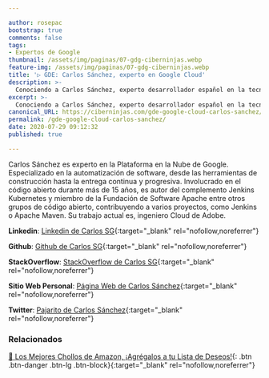 ```yaml
---

author: rosepac
bootstrap: true
comments: false
tags:
- Expertos de Google
thumbnail: /assets/img/paginas/07-gdg-ciberninjas.webp
feature-img: /assets/img/paginas/07-gdg-ciberninjas.webp
title: '▷ GDE: Carlos Sánchez, experto en Google Cloud'
description: >-
  Conociendo a Carlos Sánchez, experto desarrollador español en la tecnología Google Cloud Computer incluido en el programa de Expertos de Desarrolladores de Google 2020.
excerpt: >-
  Conociendo a Carlos Sánchez, experto desarrollador español en la tecnología Google Cloud Computer incluido en el programa de Expertos de Desarrolladores de Google 2020.
canonical_URL: https://ciberninjas.com/gde-google-cloud-carlos-sanchez/
permalink: /gde-google-cloud-carlos-sanchez/
date: 2020-07-29 09:12:32
published: true

---
```


Carlos Sánchez es experto en la Plataforma en la Nube de Google. Especializado en la automatización de software, desde las herramientas de construcción hasta la entrega continua y progresiva. Involucrado en el código abierto durante más de 15 años, es autor del complemento Jenkins Kubernetes y miembro de la Fundación de Software Apache entre otros grupos de código abierto, contribuyendo a varios proyectos, como Jenkins o Apache Maven. Su trabajo actual es, ingeniero Cloud de Adobe.

**Linkedin**: [Linkedin de Carlos SG](https://www.linkedin.com/in/carlossg){:target="_blank" rel="nofollow,noreferrer"}

**Github**: [Github de Carlos SG](https://github.com/carlossg){:target="_blank" rel="nofollow,noreferrer"}

**StackOverflow**: [StackOverflow de Carlos SG](https://stackoverflow.com/users/2032571){:target="_blank" rel="nofollow,noreferrer"}

**Sitio Web Personal**: [Página Web de Carlos Sánchez](http://csanchez.org/){:target="_blank" rel="nofollow,noreferrer"}

**Twitter**: [Pajarito de Carlos Sánchez](https://twitter.com/@csanchez){:target="_blank" rel="nofollow,noreferrer"}
<!-- https://developers.google.com/community/experts/directory/profile/profile-carlos_sanchez -->

### **Relacionados** <!-- omit in toc -->

[🛒 Los Mejores Chollos de Amazon, ¡Agrégalos a tu Lista de Deseos!](/amazon/ "Los Mejores Chollos de Amazon, Ofertas Flash, Black Monday y Amazon Prime Day"){: .btn .btn-danger .btn-lg .btn-block}{:target="_blank" rel="nofollow,noreferrer"}